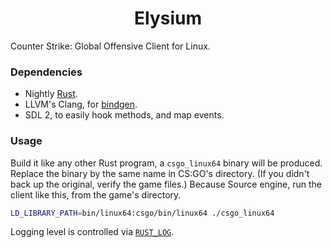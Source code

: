 <h1 align="center">Elysium</h1>

Counter Strike: Global Offensive Client for Linux.

### Dependencies

 - Nightly [Rust](https://rustup.rs).
 - LLVM's Clang, for [bindgen](https://docs.rs/bindgen).
 - SDL 2, to easily hook methods, and map events.

### Usage

Build it like any other Rust program, a `csgo_linux64` binary will be produced. Replace the binary by the same name in CS:GO's directory. (If you didn't back up the original, verify the game files.) Because Source engine, run the client like this, from the game's directory.

```bash
LD_LIBRARY_PATH=bin/linux64:csgo/bin/linux64 ./csgo_linux64
```

Logging level is controlled via [`RUST_LOG`](https://docs.rs/tracing-subscriber/latest/tracing_subscriber/filter/struct.EnvFilter.html).
